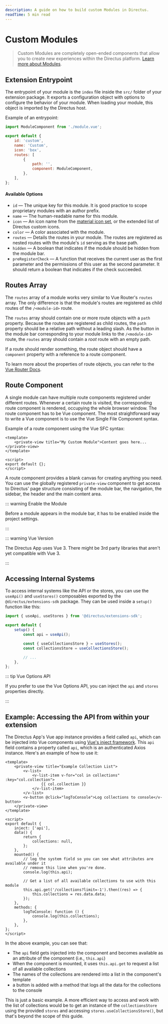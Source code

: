 ```yaml
---
description: A guide on how to build custom Modules in Directus.
readTime: 5 min read
---
```


# Custom Modules <small></small>

> Custom Modules are completely open-ended components that allow you to create new experiences within the Directus
> platform. [Learn more about Modules](/user-guide/overview/glossary#modules).

## Extension Entrypoint

The entrypoint of your module is the `index` file inside the `src/` folder of your extension package. It exports a
configuration object with options to configure the behavior of your module. When loading your module, this object is
imported by the Directus host.

Example of an entrypoint:

```js
import ModuleComponent from './module.vue';

export default {
	id: 'custom',
	name: 'Custom',
	icon: 'box',
	routes: [
		{
			path: '',
			component: ModuleComponent,
		},
	],
};
```

#### Available Options

- `id` — The unique key for this module. It is good practice to scope proprietary modules with an author prefix.
- `name` — The human-readable name for this module.
- `icon` — An icon name from the [material icon set](/user-guide/overview/glossary#material-icons), or the extended list
  of Directus custom icons.
- `color` — A color associated with the module.
- `routes` — Details the routes in your module. The routes are registered as nested routes with the module's `id`
  serving as the base path.
- `hidden` — A boolean that indicates if the module should be hidden from the module bar.
- `preRegisterCheck` — A function that receives the current user as the first parameter and the permissions of this user
  as the second parameter. It should return a boolean that indicates if the check succeeded.

## Routes Array

The `routes` array of a module works very similar to Vue Router's `routes` array. The only difference is that the
module's routes are registered as child routes of the `/<module-id>` route.

The `routes` array should contain one or more route objects with a `path` property. Because the routes are registered as
child routes, the `path` property should be a relative path without a leading slash. As the button in the module bar
corresponding to your module links to the `/<module-id>` route, the `routes` array should contain a _root_ route with an
empty path.

If a route should render something, the route object should have a `component` property with a reference to a route
component.

To learn more about the properties of route objects, you can refer to the
[Vue Router Docs](https://next.router.vuejs.org/guide).

## Route Component

A single module can have multiple route components registered under different routes. Whenever a certain route is
visited, the corresponding route component is rendered, occupying the whole browser window. The route component has to
be Vue component. The most straightforward way to write a Vue component is to use the Vue Single File Component syntax.

Example of a route component using the Vue SFC syntax:

```vue
<template>
	<private-view title="My Custom Module">Content goes here...</private-view>
</template>

<script>
export default {};
</script>
```

A route component provides a blank canvas for creating anything you need. You can use the globally registered
`private-view` component to get access to Directus' page structure consisting of the module bar, the navigation, the
sidebar, the header and the main content area.

::: warning Enable the Module

Before a module appears in the module bar, it has to be enabled inside the project settings.

:::

::: warning Vue Version

The Directus App uses Vue 3. There might be 3rd party libraries that aren't yet compatible with Vue 3.

:::

## Accessing Internal Systems

To access internal systems like the API or the stores, you can use the `useApi()` and `useStores()` composables exported
by the `@directus/extensions-sdk` package. They can be used inside a `setup()` function like this:

```js
import { useApi, useStores } from '@directus/extensions-sdk';

export default {
	setup() {
		const api = useApi();

		const { useCollectionsStore } = useStores();
		const collectionsStore = useCollectionsStore();

		// ...
	},
};
```

::: tip Vue Options API

If you prefer to use the Vue Options API, you can inject the `api` and `stores` properties directly.

:::

## Example: Accessing the API from within your extension

The Directus App's Vue app instance provides a field called `api`, which can be injected into Vue components using
[Vue's inject framework](https://v3.vuejs.org/guide/component-provide-inject.html). This `api` field contains a property
called `api`, which is an authenticated Axios instance. Here's an example of how to use it:

```vue
<template>
	<private-view title="Example Collection List">
		<v-list>
			<v-list-item v-for="col in collections" :key="col.collection">
				{{ col.collection }}
			</v-list-item>
		</v-list>
		<v-button @click="logToConsole">Log collections to console</v-button>
	</private-view>
</template>

<script>
export default {
	inject: ['api'],
	data() {
		return {
			collections: null,
		};
	},
	mounted() {
		// log the system field so you can see what attributes are available under it
		// remove this line when you're done.
		console.log(this.api);

		// Get a list of all available collections to use with this module
		this.api.get('/collections?limit=-1').then((res) => {
			this.collections = res.data.data;
		});
	},
	methods: {
		logToConsole: function () {
			console.log(this.collections);
		},
	},
};
</script>
```

In the above example, you can see that:

- The `api` field gets injected into the component and becomes available as an attribute of the component (i.e.,
  `this.api`)
- When the component is mounted, it uses `this.api.get` to request a list of all available collections
- The names of the collections are rendered into a list in the component's template
- a button is added with a method that logs all the data for the collections to the console

This is just a basic example. A more efficient way to access and work with the list of collections would be to get an
instance of the `collectionsStore` using the provided `stores` and accessing `stores.useCollectionsStore()`, but that's
beyond the scope of this guide.
